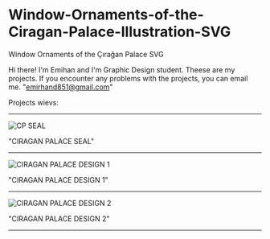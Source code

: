 # Window-Ornaments-of-the-Ciragan-Palace-Illustration-SVG
Window Ornaments of the Çırağan Palace SVG

Hi there!
I'm Emihan and I'm Graphic Design student. Theese are my projects. 
If you encounter any problems with the projects, you can email me. "emirhand851@gmail.com"


Projects wievs:
*********************************
![CP SEAL](https://github.com/user-attachments/assets/21e2dc8c-5b91-43d6-a2c5-c57b1446060f)

"CIRAGAN PALACE SEAL"
*********************************
![CIRAGAN PALACE DESIGN 1](https://github.com/user-attachments/assets/fa6039ae-1daa-47c1-b092-745964abfcf8)

"CIRAGAN PALACE DESIGN 1"
*********************************
![CIRAGAN PALACE DESIGN 2](https://github.com/user-attachments/assets/b9ae5df7-baac-4fc1-be01-28b060ed2397)

"CIRAGAN PALACE DESIGN 2"
*********************************
